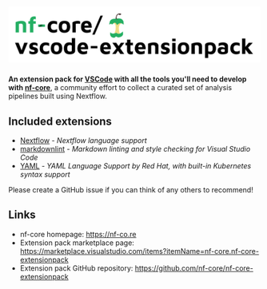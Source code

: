 # ![nf-core Extension Pack](logo_wide.png)

**An extension pack for [VSCode](https://code.visualstudio.com/) with all the tools you'll need to develop with [nf-core](https://nf-co.re/)**, a community effort to collect a curated set of analysis pipelines built using Nextflow.

## Included extensions

* [Nextflow](https://marketplace.visualstudio.com/items?itemName=nextflow.nextflow) - _Nextflow language support_
* [markdownlint](https://marketplace.visualstudio.com/items?itemName=DavidAnson.vscode-markdownlint) - _Markdown linting and style checking for Visual Studio Code_
* [YAML](https://marketplace.visualstudio.com/items?itemName=redhat.vscode-yaml) - _YAML Language Support by Red Hat, with built-in Kubernetes syntax support_

Please create a GitHub issue if you can think of any others to recommend!

## Links

* nf-core homepage: <https://nf-co.re>
* Extension pack marketplace page: <https://marketplace.visualstudio.com/items?itemName=nf-core.nf-core-extensionpack>
* Extension pack GitHub repository: <https://github.com/nf-core/nf-core-extensionpack>
